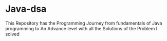# Java-dsa
This Repository has the Programming Journey from fundamentals of Java programming to An Advance level with all the Solutions of the Problem I solved
